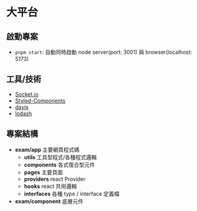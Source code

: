 # 大平台

## 啟動專案

- `pnpm start`: 自動同時啟動 node server(port: 3001) 與 browser(localhost: 5173)

## 工具/技術

- [Socket.io](https://socket.io/docs/v4/tutorial/introduction)
- [Styled-Components](https://styled-components.com/docs)
- [dayjs](https://day.js.org/)
- [lodash](https://lodash.com/)

## 專案結構

- **exam/app** 主要網頁程式碼
  - **utils** 工具型程式/各種程式邏輯
  - **components** 各式復合型元件
  - **pages** 主要頁面
  - **providers** react Provider
  - **hooks** react 共用邏輯
  - **interfaces** 各種 type / interface 定義檔
- **exam/component** 底層元件
